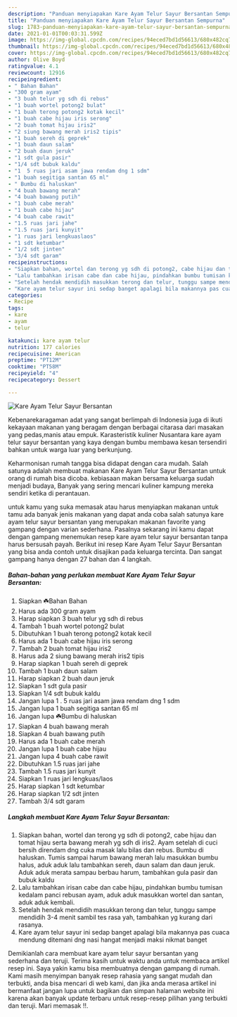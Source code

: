 ```yaml
---
description: "Panduan menyiapakan Kare Ayam Telur Sayur Bersantan Sempurna"
title: "Panduan menyiapakan Kare Ayam Telur Sayur Bersantan Sempurna"
slug: 1783-panduan-menyiapakan-kare-ayam-telur-sayur-bersantan-sempurna
date: 2021-01-01T00:03:31.599Z
image: https://img-global.cpcdn.com/recipes/94eced7bd1d56613/680x482cq70/kare-ayam-telur-sayur-bersantan-foto-resep-utama.jpg
thumbnail: https://img-global.cpcdn.com/recipes/94eced7bd1d56613/680x482cq70/kare-ayam-telur-sayur-bersantan-foto-resep-utama.jpg
cover: https://img-global.cpcdn.com/recipes/94eced7bd1d56613/680x482cq70/kare-ayam-telur-sayur-bersantan-foto-resep-utama.jpg
author: Olive Boyd
ratingvalue: 4.1
reviewcount: 12916
recipeingredient:
- " Bahan Bahan"
- "300 gram ayam"
- "3 buah telur yg sdh di rebus"
- "1 buah wortel potong2 bulat"
- "1 buah terong potong2 kotak kecil"
- "1 buah cabe hijau iris serong"
- "2 buah tomat hijau iris2"
- "2 siung bawang merah iris2 tipis"
- "1 buah sereh di geprek"
- "1 buah daun salam"
- "2 buah daun jeruk"
- "1 sdt gula pasir"
- "1/4 sdt bubuk kaldu"
- "1  5 ruas jari asam jawa rendam dng 1 sdm"
- "1 buah segitiga santan 65 ml"
- " Bumbu di haluskan"
- "4 buah bawang merah"
- "4 buah bawang putih"
- "1 buah cabe merah"
- "1 buah cabe hijau"
- "4 buah cabe rawit"
- "1.5 ruas jari jahe"
- "1.5 ruas jari kunyit"
- "1 ruas jari lengkuaslaos"
- "1 sdt ketumbar"
- "1/2 sdt jinten"
- "3/4 sdt garam"
recipeinstructions:
- "Siapkan bahan, wortel dan terong yg sdh di potong2, cabe hijau dan tomat hijau serta bawang merah yg sdh di iris2. Ayam setelah di cuci bersih direndam dng cuka masak lalu bilas dan rebus. Bumbu di haluskan. Tumis sampai harum bawang merah lalu masukkan bumbu halus, aduk aduk lalu tambahkan sereh, daun salam dan daun jeruk. Aduk aduk merata sampau berbau harum, tambahkan gula pasir dan bubuk kaldu"
- "Lalu tambahkan irisan cabe dan cabe hijau, pindahkan bumbu tumisan kedalam panci rebusan ayam, aduk aduk masukkan wortel dan santan, aduk aduk kembali."
- "Setelah hendak mendidih masukkan terong dan telur, tunggu sampe mendidih 3-4 menit sambil tes rasa yah, tambahkan yg kurang dari rasanya."
- "Kare ayam telur sayur ini sedap banget apalagi bila makannya pas cuaca mendung ditemani dng nasi hangat menjadi maksi nikmat banget"
categories:
- Recipe
tags:
- kare
- ayam
- telur

katakunci: kare ayam telur 
nutrition: 177 calories
recipecuisine: American
preptime: "PT12M"
cooktime: "PT58M"
recipeyield: "4"
recipecategory: Dessert

---
```



![Kare Ayam Telur Sayur Bersantan](https://img-global.cpcdn.com/recipes/94eced7bd1d56613/680x482cq70/kare-ayam-telur-sayur-bersantan-foto-resep-utama.jpg)

Kebenarekaragaman adat yang sangat berlimpah di Indonesia juga di ikuti kekayaan makanan yang beragam dengan berbagai citarasa dari masakan yang pedas,manis atau empuk. Karasteristik kuliner Nusantara kare ayam telur sayur bersantan yang kaya dengan bumbu membawa kesan tersendiri bahkan untuk warga luar yang berkunjung.


Keharmonisan rumah tangga bisa didapat dengan cara mudah. Salah satunya adalah membuat makanan Kare Ayam Telur Sayur Bersantan untuk orang di rumah bisa dicoba. kebiasaan makan bersama keluarga sudah menjadi budaya, Banyak yang sering mencari kuliner kampung mereka sendiri ketika di perantauan.



untuk kamu yang suka memasak atau harus menyiapkan makanan untuk tamu ada banyak jenis makanan yang dapat anda coba salah satunya kare ayam telur sayur bersantan yang merupakan makanan favorite yang gampang dengan varian sederhana. Pasalnya sekarang ini kamu dapat dengan gampang menemukan resep kare ayam telur sayur bersantan tanpa harus bersusah payah.
Berikut ini resep Kare Ayam Telur Sayur Bersantan yang bisa anda contoh untuk disajikan pada keluarga tercinta. Dan sangat gampang hanya dengan 27 bahan dan 4 langkah.


<!--inarticleads1-->

##### Bahan-bahan yang perlukan membuat Kare Ayam Telur Sayur Bersantan:

1. Siapkan  ☘️Bahan Bahan
1. Harus ada 300 gram ayam
1. Harap siapkan 3 buah telur yg sdh di rebus
1. Tambah 1 buah wortel potong2 bulat
1. Dibutuhkan 1 buah terong potong2 kotak kecil
1. Harus ada 1 buah cabe hijau iris serong
1. Tambah 2 buah tomat hijau iris2
1. Harus ada 2 siung bawang merah iris2 tipis
1. Harap siapkan 1 buah sereh di geprek
1. Tambah 1 buah daun salam
1. Harap siapkan 2 buah daun jeruk
1. Siapkan 1 sdt gula pasir
1. Siapkan 1/4 sdt bubuk kaldu
1. Jangan lupa 1 . 5 ruas jari asam jawa rendam dng 1 sdm
1. Jangan lupa 1 buah segitiga santan 65 ml
1. Jangan lupa  ☘️Bumbu di haluskan
1. Siapkan 4 buah bawang merah
1. Siapkan 4 buah bawang putih
1. Harus ada 1 buah cabe merah
1. Jangan lupa 1 buah cabe hijau
1. Jangan lupa 4 buah cabe rawit
1. Dibutuhkan 1.5 ruas jari jahe
1. Tambah 1.5 ruas jari kunyit
1. Siapkan 1 ruas jari lengkuas/laos
1. Harap siapkan 1 sdt ketumbar
1. Harap siapkan 1/2 sdt jinten
1. Tambah 3/4 sdt garam




<!--inarticleads2-->

##### Langkah membuat  Kare Ayam Telur Sayur Bersantan:

1. Siapkan bahan, wortel dan terong yg sdh di potong2, cabe hijau dan tomat hijau serta bawang merah yg sdh di iris2. Ayam setelah di cuci bersih direndam dng cuka masak lalu bilas dan rebus. Bumbu di haluskan. Tumis sampai harum bawang merah lalu masukkan bumbu halus, aduk aduk lalu tambahkan sereh, daun salam dan daun jeruk. Aduk aduk merata sampau berbau harum, tambahkan gula pasir dan bubuk kaldu
1. Lalu tambahkan irisan cabe dan cabe hijau, pindahkan bumbu tumisan kedalam panci rebusan ayam, aduk aduk masukkan wortel dan santan, aduk aduk kembali.
1. Setelah hendak mendidih masukkan terong dan telur, tunggu sampe mendidih 3-4 menit sambil tes rasa yah, tambahkan yg kurang dari rasanya.
1. Kare ayam telur sayur ini sedap banget apalagi bila makannya pas cuaca mendung ditemani dng nasi hangat menjadi maksi nikmat banget




Demikianlah cara membuat kare ayam telur sayur bersantan yang sederhana dan teruji. Terima kasih untuk waktu anda untuk membaca artikel resep ini. Saya yakin kamu bisa membuatnya dengan gampang di rumah. Kami masih menyimpan banyak resep rahasia yang sangat mudah dan terbukti, anda bisa mencari di web kami, dan jika anda merasa artikel ini bermanfaat jangan lupa untuk bagikan dan simpan halaman website ini karena akan banyak update terbaru untuk resep-resep pilihan yang terbukti dan teruji. Mari memasak !!. 
